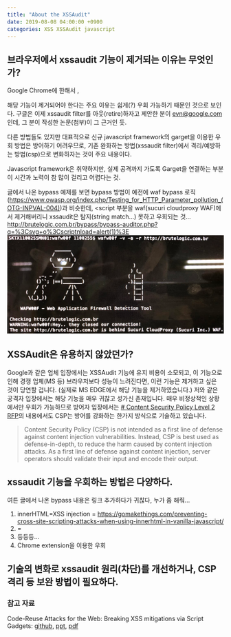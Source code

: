 ```yaml
---
title: "About the XSSAudit"
date: 2019-08-08 04:00:00 +0900
categories: XSS XSSAudit javascript
---
```


## 브라우저에서 xssaudit 기능이 제거되는 이유는 무엇인가?
Google Chrome에 한해서 , 

해당 기능이 제거되어야 한다는 주요 이유는 쉽게(?) 우회 가능하기 때문인 것으로 보인다.
구글은 이제 xssaudit filter를 아웃(retire)하자고 제안한 분이 evn@google.com 인데, 그 분이 작성한 논문(첨부)이 그 근거인 듯.

다른 방법들도 있지만 대표적으로 신규 javascript framework의 garget을 이용한 우회 방법은 방어하기 어려우므로, 기존 완화하는 방법(xssaudit filter)에서  격리/예방하는 방법(csp)으로 변화하자는 것이 주요 내용이다.

Javascript framework은 취약하지만, 실제 공격까지 가도록 Garget을 연결하는 부분이 시간과 노력이 참 많이 걸리고 어렵다는 것.

글에서 나온 bypass 예제를 보면 bypass 방법이 예전에 waf bypass 로직(<https://www.owasp.org/index.php/Testing_for_HTTP_Parameter_pollution_(OTG-INPVAL-004)>)과 비슷한데, <script 부분을 waf(sucuri cloudproxy WAF)에서 제거해버리니 xssaudit은 탐지(string match…) 못하고 우회되는 것…
<http://brutelogic.com.br/bypass/bypass-auditor.php?q=%3Csvg+o%3Cscriptnload=alert(1)%3E>
![enter image description here](/images/wafw00f_Securi_WAF.png)



## XSSAudit은 유용하지 않았던가?
Google과 같은 업체 입장에서는 XSSAudit 기능에 유지 비용이 소모되고, 이 기능으로 인해 경쟁 업체(MS 등) 브라우저보다 성능이 느려진다면, 이런 기능은 제거하고 싶은 것이 당연할 겁니다. (실제로 MS EDGE에서 해당 기능을 제거하였습니다.)
저와 같은 공격자 입장에서는 해당 기능을 매우 귀찮고 성가신 존재입니다. 매우 비정상적인 상황에서만 우회가 가능하므로 
방어자 입장에서는 
[# Content Security Policy Level 2 RFP](https://www.w3.org/TR/CSP2/#intro)의 내용에서도 CSP는 방어를 강화하는 한가지 방식으로 기술하고 있습니다. 
> Content Security Policy (CSP) is not intended as a first line of defense against content injection vulnerabilities. Instead, CSP is best used as defense-in-depth, to reduce the harm caused by content injection attacks. As a first line of defense against content injection, server operators should validate their input and encode their output.

## xssaudit 기능을 우회하는 방법은 다양하다.

여튼 글에서 나온 bypass 내용은 링크 추가하다가 귀찮다, 누가 좀 해줘…
1. innerHTML=XSS injection =  <https://gomakethings.com/preventing-cross-site-scripting-attacks-when-using-innerhtml-in-vanilla-javascript/>
2. <?php echo $_GET['xss']; ?> = <https://brutelogic.com.br/blog/the-easiest-way-to-bypass-xss-mitigations/>
3. 등등등…
4. Chrome extension을 이용한 우회

## 기술의 변화로 xssaudit 원리(차단)를 개선하거나, CSP 격리 등 보완 방법이 필요하다.


### 참고 자료
Code-Reuse Attacks for the Web: Breaking XSS mitigations via Script Gadgets: [github](https://github.com/google/security-research-pocs), [ppt](/pdf/OWASP_BeNeLux-Day_2017_Bypassing_XSS_mitigations_via_script_gadgets_Sebastian_Lekies.pdf), [pdf](/pdf/p1709-lekiesA.pdf)
<!--stackedit_data:
eyJoaXN0b3J5IjpbMTcxMzM2MTI3NSwtMTQzNDAwMDA3NiwtOT
g5NTQ0MDg5LDk3Nzg5NzE5LC0xMzYzMTE4NDU2LC0xMTcyMTI4
MzEyXX0=
-->
